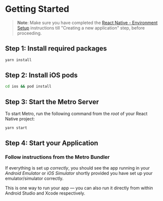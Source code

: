 # Getting Started

>**Note**: Make sure you have completed the [React Native - Environment Setup](https://reactnative.dev/docs/environment-setup) instructions till "Creating a new application" step, before proceeding.

## Step 1: Install required packages

```bash
yarn install
```

## Step 2: Install iOS pods

```bash
cd ios && pod install
```

## Step 3: Start the Metro Server

To start Metro, run the following command from the _root_ of your React Native project:

```bash
yarn start
```

## Step 4: Start your Application

### Follow instructions from the Metro Bundler

If everything is set up _correctly_, you should see the app running in your _Android Emulator_ or _iOS Simulator_ shortly provided you have set up your emulator/simulator correctly.

This is one way to run your app — you can also run it directly from within Android Studio and Xcode respectively.

